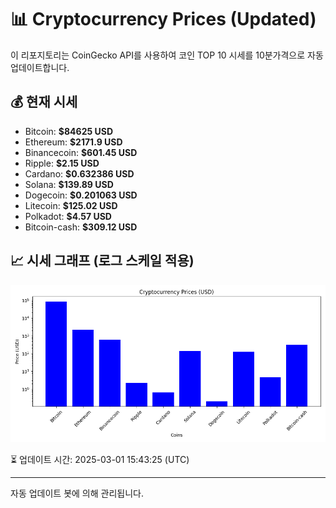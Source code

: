 
# 📊 Cryptocurrency Prices (Updated)

이 리포지토리는 CoinGecko API를 사용하여 코인 TOP 10 시세를 10분가격으로 자동 업데이트합니다.

## 💰 현재 시세
- Bitcoin: **$84625 USD**
- Ethereum: **$2171.9 USD**
- Binancecoin: **$601.45 USD**
- Ripple: **$2.15 USD**
- Cardano: **$0.632386 USD**
- Solana: **$139.89 USD**
- Dogecoin: **$0.201063 USD**
- Litecoin: **$125.02 USD**
- Polkadot: **$4.57 USD**
- Bitcoin-cash: **$309.12 USD**

## 📈 시세 그래프 (로그 스케일 적용)
![Crypto Prices](crypto_prices.png)

⏳ 업데이트 시간: 2025-03-01 15:43:25 (UTC)

---
자동 업데이트 봇에 의해 관리됩니다.
